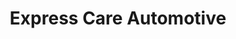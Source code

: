 ---
title: "Express Care Automotive"
url: /baton-rouge/express-care-automotive/
shop: car repair
---